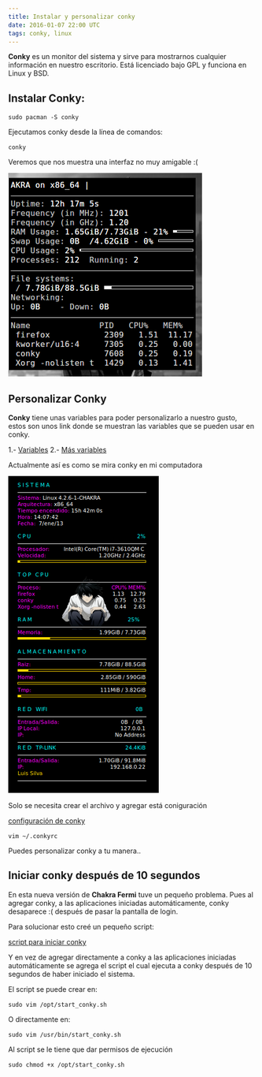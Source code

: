 ```yaml
---
title: Instalar y personalizar conky
date: 2016-01-07 22:00 UTC
tags: conky, linux
---
```


**Conky** es un monitor del sistema y sirve para mostrarnos cualquier información en nuestro escritorio. Está licenciado bajo GPL y funciona en Linux y BSD.

## Instalar Conky:

```
sudo pacman -S conky
```

Ejecutamos conky desde la línea de comandos:

```
conky
```

Veremos que nos muestra una interfaz no muy amigable :(

[![conky_n](./images/conky/normal.png)](./images/conky/normal.png)

## Personalizar Conky

**Conky** tiene unas variables para poder personalizarlo a nuestro gusto, estos son unos link donde se muestran las variables que se pueden usar en conky.

1.- [Variables](http://conky.sourceforge.net/variables.html)
2.- [Más variables](http://conky.sourceforge.net/config_settings.html)


Actualmente así es como se mira conky en mi computadora

[![conky_p](./images/conky/personalizada.png)](./images/conky/personalizada.png)

Solo se necesita crear el archivo y agregar está coniguración

[configuración de conky](https://gist.github.com/lesm/fb9f125b2a3400f1f878)

```
vim ~/.conkyrc
```

Puedes personalizar conky a tu manera..


## Iniciar conky después de 10 segundos

En esta nueva versión de **Chakra Fermi** tuve un pequeño problema. Pues al agregar conky, a las aplicaciones iniciadas automáticamente, conky desaparece :( después de pasar la pantalla de login.

Para solucionar esto creé un pequeño script:

[script para iniciar conky](https://gist.github.com/lesm/38a8f5f7713a78133fe3)

Y en vez de agregar directamente a conky a las aplicaciones iniciadas automáticamente se agrega el script el cual ejecuta a conky después de 10 segundos de haber iniciado el sistema.

El script se puede crear en:

```
sudo vim /opt/start_conky.sh
```

O directamente en:

```
sudo vim /usr/bin/start_conky.sh
```

Al script se le tiene que dar permisos de ejecución

```
sudo chmod +x /opt/start_conky.sh
```
